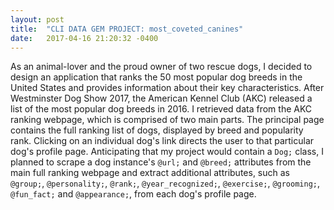 ```yaml
---
layout: post
title:  "CLI DATA GEM PROJECT: most_coveted_canines"
date:   2017-04-16 21:20:32 -0400
---
```


As an animal-lover and the proud owner of two rescue dogs, I decided to design an application that ranks the 50 most popular dog breeds in the United States and provides information about their key characteristics. After Westminster Dog Show 2017, the American Kennel Club (AKC) released a list of the most popular dog breeds in 2016. I retrieved data from the AKC ranking webpage, which is comprised of two main parts. The principal page contains the full ranking list of dogs, displayed by breed and popularity rank. Clicking on an individual dog's link directs the user to that particular dog's profile page. Anticipating that my project would contain a `Dog;` class, I planned to scrape a dog instance's `@url;` and `@breed;` attributes from the main full ranking webpage and extract additional attributes, such as `@group;`, `@personality;`, `@rank;`, `@year_recognized;`, `@exercise;`, `@grooming;`, `@fun_fact;` and `@appearance;`, from each dog's profile page.

